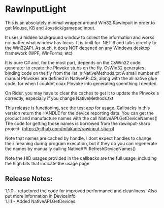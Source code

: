 # RawInputLight

This is an absolutely minimal wrapper around Win32 RawInpuit in order to get Mouse, KB and Joystick/gamepad input.

It uses a hidden background window to collect the information and works no matter what window has focus.  It is built
for .NET 6 and talks directly to the Win32API.  As such, it  does NOT depened on any Windows desktop framework (WPF, WinForms, etc)

It is pure C# and, for the most part, depends on the CsWin32 code generator to create the PInvoke stubs on the fly.
CsWin32 generates binding code on the fly from the list in NativeMethods.txt
A small number of manual PInvokes are defined in NativeAPI.CS, along with the all native glue code, for when
I couldnt coax PInvoke into generating soemthing I needed.  

On Rider, you may have to clear the caches to get it to update the PInvoke's correctly, especially if you change
NativeMethods.txt

This release is functioning, see the test app for usage.  Callbacks in this version return the HANDLE for the device
reporting data.  You can get the product and manufacture names with the call NativeAPI.GetDeviceNames(<handle>)
The code for getting those names is borrowed from the rawinput-sharp project. (https://github.com/mfakane/rawinput-sharp)

Note that names are cached by handle.  I dont expect handles to change their meaning during program execution, but if
they do you can regenerate the names by manually calling NativeAPI.RefreshDeviceNames()

Note the HID usages provided in the callbacks are the full usage, including the high bits that indicate the usage page.
  
## Release Notes:
1.1.0 - refactored the code for improved performance and cleanliness.
        Also put more information in DeviceInfo  
1.1.1 - Added NativeAPI.GetDevices
